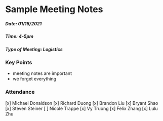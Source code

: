 # Sample Meeting Notes
##### Date: 01/18/2021
##### Time: 4-5pm
##### Type of Meeting: Logistics


### Key Points
- meeting notes are important
- we forget everything

### Attendance
[x] Michael Donaldson
[x] Richard Duong
[x] Brandon Liu
[x] Bryant Shao
[x] Steven Steiner
[ ] Nicole Trappe
[x] Vy Truong
[x] Felix Zhang
[x] Lulu Zhu
